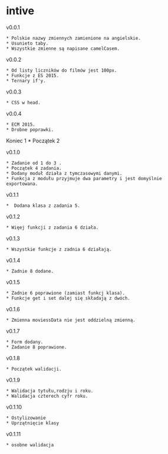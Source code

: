 
# intive

v0.0.1

    * Polskie nazwy zmiennych zamienione na angielskie.
    * Usunieto taby.
    * Wszystkie zmienne są napisane camelCasem.

v0.0.2

    * Od listy liczników do filmów jest 100px.
    * Funkcje z ES 2015.
    * Ternary if'y.

v0.0.3

    * CSS w head.

v0.0.4

    * ECM 2015.
    * Drobne poprawki.

Koniec 1 *  Początek 2

v0.1.0

    * Zadanie od 1 do 3 .
    * Początek 4 zadania.
    * Dodany moduł działa z tymczasowymi danymi.
    * Funkcja z modułu przyjmuje dwa parametry i jest domyślnie exportowana.

v0.1.1

    *  Dodana klasa z zadania 5.

v0.1.2

    * Więej funkcji z zadania 6 działa.

v0.1.3

    * Wszystkie funkcje z zadnia 6 działają.
v0.1.4

    * Zadnie 8 dodane.

v0.1.5

    * Zadnie 6 poprawione (zamiast funkcj klasa).
    * Funkcje get i set dalej się składają z dwóch.

v0.1.6

    * Zmienna moviessData nie jest oddzielną zmienną.

v0.1.7

    * Form dodany. 
    * Zadanie 8 poprawione. 

v0.1.8

    * Początek walidacji. 
    
    
v0.1.9

    * Walidacja tytułu,rodzju i roku.
    * Walidacja czterech cyfr roku.
    
        
v0.1.10

    * Ostylizowanie
    * Uprzątnięcie klasy

v0.1.11

    * osobne walidacja

    

    
